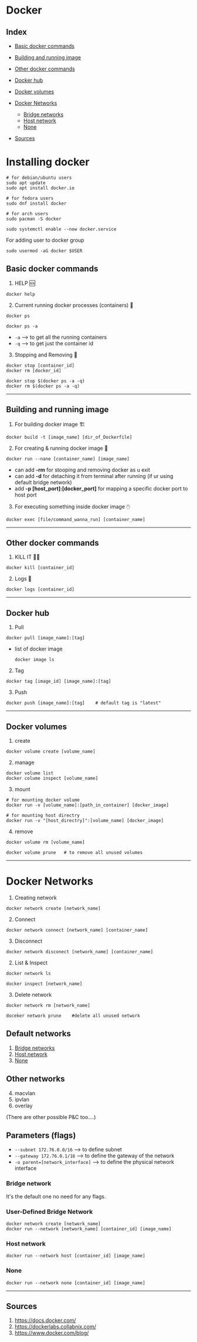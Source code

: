Docker
=====


## Index
- [Basic docker commands](#Basic-docker-commands)
- [Building and running image](#building-and-running-image)
- [Other docker commands](#other-docker-commands)
- [Docker hub](#docker-hub)
- [Docker volumes](#docker-volumes)

- [Docker Networks](#docker-networks)
  - [Bridge networks](#bridge-network)
  - [Host network](#host-network)
  - [None](#none)

- [Sources](#sources)


# Installing docker
```
# for debian/ubuntu users
sudo apt update
sudo apt install docker.io

# for fedora users
sudo dnf install docker

# for arch users
sudo pacman -S docker
```

```
sudo systemctl enable --now docker.service
```

For adding user to docker group
```
sudo usermod -aG docker $USER
```


## Basic docker commands

1. HELP 🆘
```
docker help
```

2. Current running docker processes (containers) 🏃
```
docker ps

docker ps -a
```
- ```-a```  -->  to get all the running containers
- ```-q```  -->  to get just the container id

3. Stopping and Removing 🛑
```
docker stop [container_id]
docker rm [docker_id]
``` 

```
docker stop $(docker ps -a -q)
docker rm $(docker ps -a -q)
```
----


## Building and running image

1. For building docker image 🏗️
```
docker build -t [image_name] [dir_of_Dockerfile]
```

2. For creating & running docker image 🏃
```
docker run --nane [container_name] [image_name]
```

- can add **-rm** for stooping and removing docker as u exit
- can add **-d** for detaching it from terminal after running (if ur using default bridge network)
- add **-p [host_port]:[docker_port]** for mapping a specific docker port to host port

3. For executing something inside docker image 🖱️
```
docker exec [file/command_wanna_run] [container_name]
```
----


## Other docker commands

1. KILL IT 🔪💀
```
docker kill [container_id]
```

2. Logs 📃
```
docker logs [container_id]
```
----


## Docker hub
1. Pull
```
docker pull [image_name]:[tag]
````
- list of docker image
    ```
    docker image ls
    ```

2. Tag
```
docker tag [image_id] [image_name]:[tag]
```

3. Push
```
docker push [image_name]:[tag]    # default tag is "latest"
```
----


## Docker volumes
1. create
```
docker volume create [volume_name]
```
2. manage
 ```
docker volume list
docker colume inspect [volume_name]
```

3. mount
```
# for mounting docker volume 
docker run -v [volume_name]:[path_in_container] [docker_image]

# for mounting host directry
docker run -v "[host_directry]":[volume_name] [docker_image]
```

4. remove
```
docker volume rm [volume_name]

docker volume prune   # to remove all unused volumes
```
----


Docker Networks
=====

1. Creating network
```
docker network create [network_name]
```

2. Connect
```
docker network connect [network_name] [container_name]
```

3. Disconnect
```
docker network disconect [network_name] [container_name]
```
2. List & Inspect
```
docker network ls

docker inspect [network_name]
```

3. Delete network
```
docker network rm [network_name]

doceker network prune    #delete all unused network
```


## Default networks
1. [Bridge networks](#bridge-network)
2. [Host network](#host-network)
3. [None](#none)

## Other networks
4. macvlan
5. ipvlan
6. overlay   

(There are other possible P&C too....)

## Parameters (flags)
- ```--subnet 172.76.0.0/16``` --> to define subnet
- ```--gateway 172.76.0.1/16``` --> to define the gateway of the network
- ```-o parent=[network_interface]``` --> to define the physical network interface

### Bridge network
It's the default one no need for any flags.

### User-Defined Bridge Network
```
docker network create [network_name]
docker run --network [network_name] [container_id] [image_name]
```

### Host network
```
docker run --network host [container_id] [image_name]
```

### None
```
docker run --network none [container_id] [image_name]
```
----

## Sources
1. https://docs.docker.com/
2. https://dockerlabs.collabnix.com/
3. https://www.docker.com/blog/